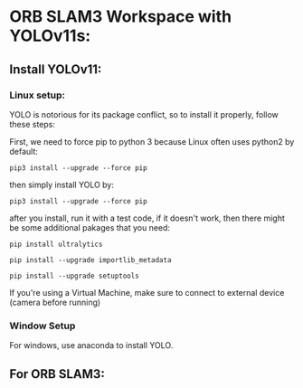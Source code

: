# ORB SLAM3 Workspace with YOLOv11s:

## Install YOLOv11:

### Linux setup:

YOLO is notorious for its package conflict, so to install it properly, follow these steps: 

<p>First, we need to force pip to python 3 because Linux often uses python2 by default:</p>

```
pip3 install --upgrade --force pip
```

<p>then simply install YOLO by:</p>

```
pip3 install --upgrade --force pip
```

<p>after you install, run it with a test code, if it doesn't work, then there might be some additional pakages that you need:</p>


```
pip install ultralytics

pip install --upgrade importlib_metadata

pip install --upgrade setuptools
```

<p>If you're using a Virtual Machine, make sure to connect to external device (camera before running)</p>

### Window Setup

<p>For windows, use anaconda to install YOLO.</p>


## For ORB SLAM3:
<p></p>